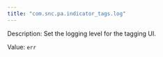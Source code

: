 ```yaml
---
title: "com.snc.pa.indicator_tags.log"
---
```


Description: Set the logging level for the tagging UI.

Value: `err`